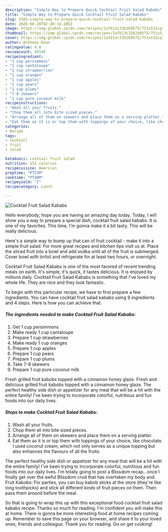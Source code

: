 ```yaml
---
description: "Simple Way to Prepare Quick Cocktail Fruit Salad Kababs"
title: "Simple Way to Prepare Quick Cocktail Fruit Salad Kababs"
slug: 1581-simple-way-to-prepare-quick-cocktail-fruit-salad-kababs
date: 2020-08-28T02:40:14.205Z
image: https://img-global.cpcdn.com/recipes/1afb13c33b2b0575/751x532cq70/cocktail-fruit-salad-kababs-recipe-main-photo.jpg
thumbnail: https://img-global.cpcdn.com/recipes/1afb13c33b2b0575/751x532cq70/cocktail-fruit-salad-kababs-recipe-main-photo.jpg
cover: https://img-global.cpcdn.com/recipes/1afb13c33b2b0575/751x532cq70/cocktail-fruit-salad-kababs-recipe-main-photo.jpg
author: Anthony Dean
ratingvalue: 4.8
reviewcount: 49146
recipeingredient:
- "1 cup persimmons"
- "1 cup cantaloupe"
- "1 cup strawberries"
- "1 cup oranges"
- "1 cup apples"
- "1 cup pears"
- "1 cup plums"
- "7-8 skewers"
- "1 cup pure coconut milk"
recipeinstructions:
- "Wash all your fruits."
- "Chop them all into bite sized pieces."
- "Arrange all of them on skewers and place them on a serving platter."
- "Eat them as it is or top them with toppings of your choice, like chocolate. I used coconut cream, which not only serves as a unique topping but also enhances the flavours of all the fruits."
categories:
- Recipe
tags:
- cocktail
- fruit
- salad

katakunci: cocktail fruit salad 
nutrition: 151 calories
recipecuisine: American
preptime: "PT23M"
cooktime: "PT40M"
recipeyield: "2"
recipecategory: Lunch

---
```



![Cocktail Fruit Salad Kababs](https://img-global.cpcdn.com/recipes/1afb13c33b2b0575/751x532cq70/cocktail-fruit-salad-kababs-recipe-main-photo.jpg)

Hello everybody, hope you are having an amazing day today. Today, I will show you a way to prepare a special dish, cocktail fruit salad kababs. It is one of my favorites. This time, I'm gonna make it a bit tasty. This will be really delicious.

Here&#39;s a simple way to bump up that can of fruit cocktail - make it into a simple fruit salad. For more great recipes and kitchen tips visit us at. Place the sliced fruit into a bowl and add vodka until all of the fruit is submerged. Cover bowl with tinfoil and refrigerate for at least two hours, or overnight.

Cocktail Fruit Salad Kababs is one of the most favored of recent trending meals on earth. It's simple, it's quick, it tastes delicious. It is enjoyed by millions daily. Cocktail Fruit Salad Kababs is something that I've loved my whole life. They are nice and they look fantastic.


To begin with this particular recipe, we have to first prepare a few ingredients. You can have cocktail fruit salad kababs using 9 ingredients and 4 steps. Here is how you can achieve that.

<!--inarticleads1-->

##### The ingredients needed to make Cocktail Fruit Salad Kababs:

1. Get 1 cup persimmons
1. Make ready 1 cup cantaloupe
1. Prepare 1 cup strawberries
1. Make ready 1 cup oranges
1. Prepare 1 cup apples
1. Prepare 1 cup pears
1. Prepare 1 cup plums
1. Take 7-8 skewers
1. Prepare 1 cup pure coconut milk


Fresh grilled fruit kabobs topped with a cinnamon honey glaze. Fresh and delicious grilled fruit kabobs topped with a cinnamon honey glaze. The perfect healthy side dish or appetizer for any meal that will be a hit with the entire family! I&#39;ve been trying to incorporate colorful, nutritious and fun foods into our daily lives. 

<!--inarticleads2-->

##### Steps to make Cocktail Fruit Salad Kababs:

1. Wash all your fruits.
1. Chop them all into bite sized pieces.
1. Arrange all of them on skewers and place them on a serving platter.
1. Eat them as it is or top them with toppings of your choice, like chocolate. I used coconut cream, which not only serves as a unique topping but also enhances the flavours of all the fruits.


The perfect healthy side dish or appetizer for any meal that will be a hit with the entire family! I&#39;ve been trying to incorporate colorful, nutritious and fun foods into our daily lives. I&#39;m totally going to post a Blissdom recap…once I finally get over the awful Blissdom crud that has overtaken my body and. Fruit Kabobs: For parties, you can buy kabob sticks at the store (they&#39;re like long toothpicks) and stick all different kinds of fruit pieces on them. Then pass them around before the meal. 

So that is going to wrap this up with this exceptional food cocktail fruit salad kababs recipe. Thanks so much for reading. I'm confident you will make this at home. There is gonna be more interesting food at home recipes coming up. Remember to save this page on your browser, and share it to your loved ones, friends and colleague. Thank you for reading. Go on get cooking!
